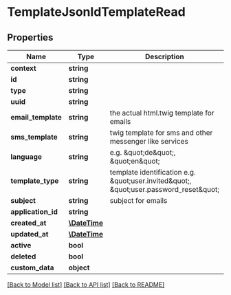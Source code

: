 # TemplateJsonldTemplateRead

## Properties
Name | Type | Description | Notes
------------ | ------------- | ------------- | -------------
**context** | **string** |  | [optional] 
**id** | **string** |  | [optional] 
**type** | **string** |  | [optional] 
**uuid** | **string** |  | [optional] 
**email_template** | **string** | the actual html.twig template for emails | 
**sms_template** | **string** | twig template for sms and other messenger like services | [optional] 
**language** | **string** | e.g. \&quot;de\&quot;, \&quot;en\&quot; | 
**template_type** | **string** | template identification e.g. \&quot;user.invited\&quot;, \&quot;user.password_reset\&quot; | 
**subject** | **string** | subject for emails | [optional] 
**application_id** | **string** |  | [optional] 
**created_at** | [**\DateTime**](\DateTime.md) |  | [optional] 
**updated_at** | [**\DateTime**](\DateTime.md) |  | [optional] 
**active** | **bool** |  | [optional] 
**deleted** | **bool** |  | [optional] 
**custom_data** | **object** |  | [optional] 

[[Back to Model list]](../../README.md#documentation-for-models) [[Back to API list]](../../README.md#documentation-for-api-endpoints) [[Back to README]](../../README.md)

